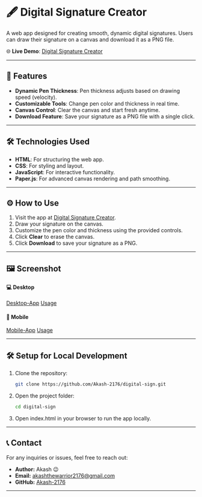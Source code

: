 # 🖋️ Digital Signature Creator

A web app designed for creating smooth, dynamic digital signatures. Users can draw their signature on a canvas and download it as a PNG file.

🌐 **Live Demo**: [Digital Signature Creator](https://akash-2176.github.io/digital-sign/)

---

## 🚀 Features

- **Dynamic Pen Thickness**: Pen thickness adjusts based on drawing speed (velocity).  
- **Customizable Tools**: Change pen color and thickness in real time.  
- **Canvas Control**: Clear the canvas and start fresh anytime.  
- **Download Feature**: Save your signature as a PNG file with a single click.

---

## 🛠️ Technologies Used

- **HTML**: For structuring the web app.  
- **CSS**: For styling and layout.  
- **JavaScript**: For interactive functionality.  
- **Paper.js**: For advanced canvas rendering and path smoothing.

---

## ⚙️ How to Use

1. Visit the app at [Digital Signature Creator](https://akash-2176.github.io/digital-sign/).  
2. Draw your signature on the canvas.  
3. Customize the pen color and thickness using the provided controls.  
4. Click **Clear** to erase the canvas.  
5. Click **Download** to save your signature as a PNG.

---

## 🖼️ Screenshot

#### 💻 Desktop
[Desktop-App](Digital-sign-desktop.png)
[Usage](Digital-sign-desktop-usage.png)

#### 📱 Mobile
[Mobile-App](Digital-sign-mobile.jpeg)
[Usage](Digital-sign-mobile-usage.jpeg)

---

## 🛠️ Setup for Local Development

1. Clone the repository:  
   ```bash
   git clone https://github.com/Akash-2176/digital-sign.git
2. Open the project folder:
   ```bash
   cd digital-sign
3. Open index.html in your browser to run the app locally.

---

## 📞 Contact

For any inquiries or issues, feel free to reach out:
- **Author:** Akash 😉
- **Email:** akashthewarrior2176@gmail.com
- **GitHub:** [Akash-2176](https://github.com/Akash-2176)

---

